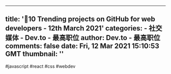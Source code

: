 
---
title: '🚀10 Trending projects on GitHub for web developers - 12th March 2021'
categories: 
    - 社交媒体
    - Dev.to - 最高职位
author: Dev.to - 最高职位
comments: false
date: Fri, 12 Mar 2021 15:10:53 GMT
thumbnail: ''
---

<div>   
#javascript #react #css #webdev  
</div>
            